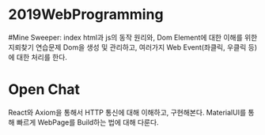 # 2019WebProgramming

#Mine Sweeper:
  index html과 js의 동작 원리와, Dom Element에 대한 이해를 위한 지뢰찾기 연습문제
  Dom을 생성 및 관리하고, 여러가지 Web Event(좌클릭, 우클릭 등)에 대한 처리를 한다.
  
# Open Chat
  React와 Axiom을 통해서 HTTP 통신에 대해 이해하고, 구현해본다.
  MaterialUI를 통해 빠르게 WebPage를 Build하는 법에 대해 다룬다.
